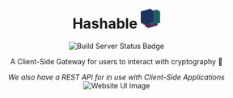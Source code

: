 <div align="center">
  <h1>Hashable  <img src="https://github.com/haneenmahd/hashable/blob/master/docs/icon.png" alt="Hashable Icon" height="40px" /></h1>
  <img src="https://github.com/haneenmahd/hashable/actions/workflows/build-server.yml/badge.svg" alt="Build Server Status Badge" />
  <p>A Client-Side Gateway for users to interact with cryptography 🤩</p>
  <i>We also have a REST API for in use with Client-Side Applications</i>
  <img src="https://user-images.githubusercontent.com/72091386/147578933-5804b90c-2d61-480d-8fd0-3ff8abe37f30.png" alt="Website UI Image" />
</div>
